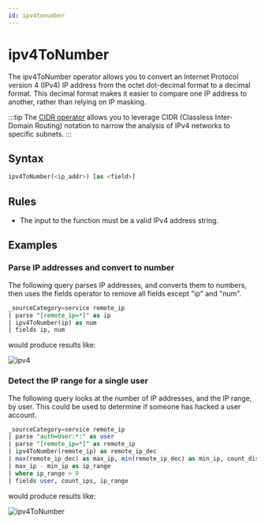 ```yaml
---
id: ipv4tonumber
---
```


# ipv4ToNumber

The ipv4ToNumber operator allows you to convert an Internet Protocol version 4 (IPv4) IP address from the octet dot-decimal format to a decimal format. This decimal format makes it easier to compare one IP address to another, rather than relying on IP masking. 

:::tip
The [CIDR operator](CIDR.md "CIDR") allows you to leverage CIDR (Classless Inter-Domain Routing) notation to narrow the analysis of IPv4 networks to specific subnets.
:::

## Syntax

```sql
ipv4ToNumber(<ip_addr>) [as <field>]
```

## Rules

* The input to the function must be a valid IPv4 address string.

## Examples

### Parse IP addresses and convert to number

The following query parses IP addresses, and converts them to numbers, then uses the fields operator to remove all fields except "ip" and "num".

```sql
_sourceCategory=service remote_ip
| parse "[remote_ip=*]" as ip
| ipv4ToNumber(ip) as num
| fields ip, num
```

would produce results like:

![ipv4](/img/reuse/query-search/ipv4ToNumber.png)

### Detect the IP range for a single user

The following query looks at the number of IP addresses, and the IP range, by user. This could be used to determine if someone has hacked a user account.

```sql
_sourceCategory=service remote_ip
| parse "auth=User:*:" as user
| parse "[remote_ip=*]" as remote_ip
| ipv4ToNumber(remote_ip) as remote_ip_dec
| max(remote_ip_dec) as max_ip, min(remote_ip_dec) as min_ip, count_distinct(remote_ip_dec) as count_ips by user
| max_ip - min_ip as ip_range
| where ip_range > 0
| fields user, count_ips, ip_range
```

would produce results like:

![ipv4ToNumber](/img/search/searchquerylanguage/search-operators/ipv4ToNumber.png)
